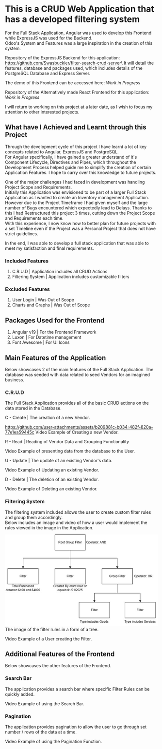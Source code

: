 # This is a CRUD Web Application that has a developed filtering system

For the Full Stack Application, Angular was used to develop this Frontend while ExpressJS was used for the Backend.\
Odoo's System and Features was a large inspiration in the creation of this system.

Repository of the ExpressJS Backend for this application: https://github.com/Swasbuckler/filter-search-crud-server\
It will detail the features, database and packages used, which includes details of the PostgreSQL Database and Express Server.

The demo of this Frontend can be accessed here: <i>Work in Progress</i>

Repository of the Alternatively made React Frontend for this application: <i>Work in Progress</i>

I will return to working on this project at a later date, as I wish to focus my attention to other interested projects.

## What have I Achieved and Learnt through this Project

Through the development cycle of this project I have learnt a lot of key concepts related to Angular, ExpressJS and PostgreSQL.\
For Angular specifically, I have gained a greater understand of it's Component Lifecycle, Directives and Pipes, which throughout the Development Process helped guide me to simplify the creation of certain Application Features. I hope to carry over this knowledge to future projects.

One of the major challenges I had faced in development was handling Project Scope and Requirements.\
Initially this Application was envisioned to be part of a larger Full Stack Application as I wanted to create an Inventory management Application. However due to the Project Timeframe I had given myself and the large number of Bugs encountered which expectedly lead to Delays. Thanks to this I had Restructured this project 3 times, cutting down the Project Scope and Requirements each time.\
With this experience, I now know how to better plan for future projects with a set Timeline even if the Project was a Personal Project that does not have strict guidelines.

In the end, I was able to develop a full stack application that was able to meet my satisfaction and final requirements.

### Included Features

1. C.R.U.D | Application includes all CRUD Actions 
2. Filtering System | Application includes customizable filters

### Excluded Features

1. User Login | Was Out of Scope
2. Charts and Graphs | Was Out of Scope

## Packages Used for the Frontend

1. Angular v19 | For the Frontend Framework
2. Luxon | For Datetime management
3. Font Awesome | For UI Icons

## Main Features of the Application

Below showcases 2 of the main features of the Full Stack Application. The database was seeded with data related to seed Vendors for an imagined business.

### C.R.U.D

The Full Stack Application provides all of the basic CRUD actions on the data stored in the Database.

C - Create | The creation of a new Vendor.

https://github.com/user-attachments/assets/b209881c-b034-482f-820a-77e1ea59445c
Video Example of Creating a new Vendor.

R - Read | Reading of Vendor Data and Grouping Functionality


Video Example of presenting data from the database to the User.

U - Update | The update of an existing Vendor's data.


Video Example of Updating an existing Vendor.

D - Delete | The deletion of an existing Vendor.


Video Example of Deleting an existing Vendor.

### Filtering System

The filtering system included allows the user to create custom filter rules and group them accordingly.\
Below includes an image and video of how a user would implement the rules viewed in the image in the Application.

<img src="git_images/filter diagram.jpg" height="300px" />\
The image of the filter rules in a form of a tree.


Video Example of a User creating the Filter.

## Additional Features of the Frontend

Below showcases the other features of the Frontend.

### Search Bar

The application provides a search bar where specific Filter Rules can be quickly added.


Video Example of using the Search Bar.

### Pagination

The application provides pagination to allow the user to go through set number / rows of the data at a time. 


Video Example of using the Pagination Function.
